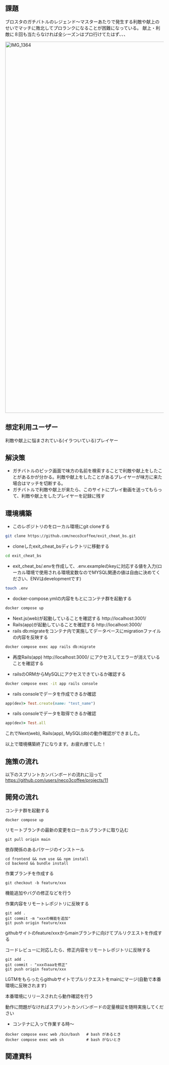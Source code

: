 ## 課題

ブロスタのガチバトルのレジェンド〜マスターあたりで発生する利敵や献上のせいでマッチに敗北してプロランクになることが困難になっている。
献上・利敵に８回も当たらなければ全シーズンはプロ行けてたはず、、、

<img width="2556" height="1179" alt="IMG_1364" src="https://github.com/user-attachments/assets/265e3ef7-dae0-45c2-9ccf-a693cbfc57ea" />



## 想定利用ユーザー

利敵や献上に悩まされている(イラついている)プレイヤー

## 解決策

- ガチバトルのピック画面で味方の名前を検索することで利敵や献上をしたことがあるかが分かる。利敵や献上をしたことがあるプレイヤーが味方に来た場合はマッチを切断する。
- ガチバトルで利敵や献上が来たら、このサイトにプレイ動画を送ってもらって、利敵や献上をしたプレイヤーを記録に残す

## 環境構築

- このレポジトリのをローカル環境にgit cloneする
```bash
git clone https://github.com/neco3coffee/exit_cheat_bs.git
```
- cloneしたexit_cheat_bsディレクトリに移動する
```bash
cd exit_cheat_bs
```
- exit_cheat_bs/.envを作成して、.env.exampleのkeyに対応する値を入力(ローカル環境で使用される環境変数なのでMYSQL関連の値は自由に決めてください、ENVはdevelopmentです)
```bash
touch .env
```
- docker-compose.ymlの内容をもとにコンテナ群を起動する

```bash
docker compose up
```

- Next.js(web)が起動していることを確認する http://localhost:3001/
- Rails(app)が起動していることを確認する http://localhost:3000/
- rails db:migrateをコンテナ内で実施してデータベースにmigrationファイルの内容を反映する
```bash
docker compose exec app rails db:migrate
```

- 再度Rails(app) http://localhost:3000/ にアクセスしてエラーが消えていることを確認する

- railsのORMからMySQLにアクセスできているか確認する
```bash
docker compose exec -it app rails console
```
- rails consoleでデータを作成できるか確認
```ruby
app(dev)> Test.create(name: "test_name")
```
- rails consoleでデータを取得できるか確認
```ruby
app(dev)> Test.all
```

これでNext(web), Rails(app), MySQL(db)の動作確認ができました。

以上で環境構築終了になります。お疲れ様でした！


## 施策の流れ

以下のスプリントカンバンボードの流れに沿って
https://github.com/users/neco3coffee/projects/11


## 開発の流れ

コンテナ群を起動する
```
docker compose up
```

リモートブランチの最新の変更をローカルブランチに取り込む
```
git pull origin main
```
依存関係のあるパケージのインストール
```
cd frontend && nvm use && npm install
cd backend && bundle install
```
作業ブランチを作成する
```
git checkout -b feature/xxx
```
機能追加やバグの修正などを行う

作業内容をリモートレポジトリに反映する
```
git add .
git commit -m "xxxの機能を追加"
git push origin feature/xxx
```
githubサイトのfeature/xxxからmainブランチに向けてプルリクエストを作成する

コードレビューに対応したら、修正内容をリモートレポジトリに反映する
```
git add .
git commit - "xxxのaaaを修正"
git push origin feature/xxx
```

LGTMをもらったらgithubサイトでプルリクエストをmainにマージ(自動で本番環境に反映されます)

本番環境にリリースされたら動作確認を行う

動作に問題がなければスプリントカンバンボードの定量検証を随時実施してください


- コンテナに入って作業する時〜
```
docker compose exec web /bin/bash   # bash があるとき
docker compose exec web sh          # bash がないとき
```

## 関連資料
